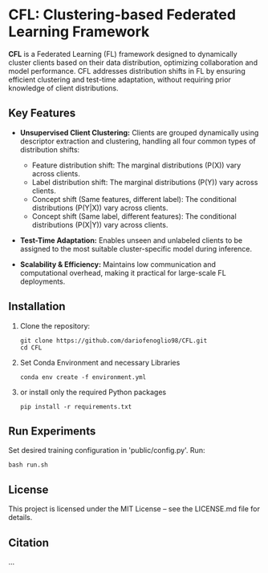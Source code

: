 # CFL: Clustering-based Federated Learning Framework

**CFL** is a Federated Learning (FL) framework designed to dynamically cluster clients based on their data distribution, optimizing collaboration and model performance. CFL addresses distribution shifts in FL by ensuring efficient clustering and test-time adaptation, without requiring prior knowledge of client distributions.

## Key Features
- **Unsupervised Client Clustering:** Clients are grouped dynamically using descriptor extraction and clustering, handling all four common types of distribution shifts:
  - Feature distribution shift: The marginal distributions \(P(X)\) vary across clients.
  - Label distribution shift: The marginal distributions \(P(Y)\) vary across clients.
  - Concept shift (Same features, different label): The conditional distributions \(P(Y|X)\) vary across clients.
  - Concept shift (Same label, different features): The conditional distributions \(P(X|Y)\) vary across clients.

- **Test-Time Adaptation:** Enables unseen and unlabeled clients to be assigned to the most suitable cluster-specific model during inference.
- **Scalability & Efficiency:** Maintains low communication and computational overhead, making it practical for large-scale FL deployments.


## Installation

1. Clone the repository:
   ```
   git clone https://github.com/dariofenoglio98/CFL.git
   cd CFL
   ```
2. Set Conda Environment and necessary Libraries
    ```
    conda env create -f environment.yml
    ```
3. or install only the required Python packages
    ```
    pip install -r requirements.txt
    ```

## Run Experiments
Set desired training configuration in 'public/config.py'. 
Run: 
```
bash run.sh 
```

## License
This project is licensed under the MIT License – see the LICENSE.md file for details.

## Citation
...

